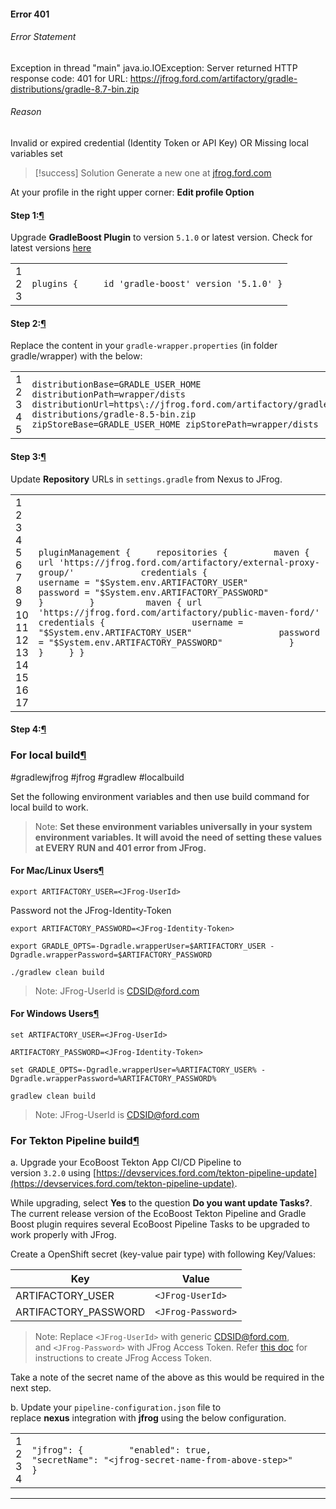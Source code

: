 
#### Error 401
###### Error Statement
Exception in thread "main" java.io.IOException: Server returned HTTP response code: 401 for URL: https://jfrog.ford.com/artifactory/gradle-distributions/gradle-8.7-bin.zip

###### Reason
Invalid or expired credential (Identity Token or API Key) 
OR
Missing local variables set

>[!success] Solution
>Generate a new one at [jfrog.ford.com](https://jfrog.ford.com/ui/user_profile)
>
At your profile in the right upper corner: 
**Edit profile Option**

#### Step 1:[¶](https://centralstation.ford.com/docs/default/component/gcpdevguides/EcoBoost_JFrog_Migration/#step-1 "Permanent link")

Upgrade **GradleBoost Plugin** to version `5.1.0` or latest version. Check for latest versions [here](https://github.ford.com/DevEnablement/gradle-boost-plugin/releases)

|   |   |
|---|---|
|1<br>2<br>3|`plugins {     id 'gradle-boost' version '5.1.0' }`|

#### Step 2:[¶](https://centralstation.ford.com/docs/default/component/gcpdevguides/EcoBoost_JFrog_Migration/#step-2 "Permanent link")

Replace the content in your `gradle-wrapper.properties` (in folder gradle/wrapper) with the below:

|   |   |
|---|---|
|1<br>2<br>3<br>4<br>5|`distributionBase=GRADLE_USER_HOME distributionPath=wrapper/dists distributionUrl=https\://jfrog.ford.com/artifactory/gradle-distributions/gradle-8.5-bin.zip zipStoreBase=GRADLE_USER_HOME zipStorePath=wrapper/dists`|

#### Step 3:[¶](https://centralstation.ford.com/docs/default/component/gcpdevguides/EcoBoost_JFrog_Migration/#step-3 "Permanent link")

Update **Repository** URLs in `settings.gradle` from Nexus to JFrog.

|   |   |
|---|---|
|1<br> 2<br> 3<br> 4<br> 5<br> 6<br> 7<br> 8<br> 9<br>10<br>11<br>12<br>13<br>14<br>15<br>16<br>17|`pluginManagement {     repositories {         maven { url 'https://jfrog.ford.com/artifactory/external-proxy-group/'             credentials {                 username = "$System.env.ARTIFACTORY_USER"                 password = "$System.env.ARTIFACTORY_PASSWORD"             }         }          maven { url 'https://jfrog.ford.com/artifactory/public-maven-ford/'             credentials {                 username = "$System.env.ARTIFACTORY_USER"                 password = "$System.env.ARTIFACTORY_PASSWORD"             }         }     } }`|

#### Step 4:[¶](https://centralstation.ford.com/docs/default/component/gcpdevguides/EcoBoost_JFrog_Migration/#step-4 "Permanent link")

### For local build[¶](https://centralstation.ford.com/docs/default/component/gcpdevguides/EcoBoost_JFrog_Migration/#for-local-build "Permanent link")
#gradlewjfrog #jfrog #gradlew #localbuild

Set the following environment variables and then use build command for local build to work.

> Note: **Set these environment variables universally in your system environment variables. It will avoid the need of setting these values at EVERY RUN and 401 error from JFrog.**

#### For Mac/Linux Users[¶](https://centralstation.ford.com/docs/default/component/gcpdevguides/EcoBoost_JFrog_Migration/#for-maclinux-users "Permanent link")

```
export ARTIFACTORY_USER=<JFrog-UserId>
```

Password not the JFrog-Identity-Token
```
export ARTIFACTORY_PASSWORD=<JFrog-Identity-Token>
```

```
export GRADLE_OPTS=-Dgradle.wrapperUser=$ARTIFACTORY_USER -Dgradle.wrapperPassword=$ARTIFACTORY_PASSWORD
```

```
./gradlew clean build
```

> Note: JFrog-UserId is [CDSID@ford.com](mailto:CDSID@ford.com)

#### For Windows Users[¶](https://centralstation.ford.com/docs/default/component/gcpdevguides/EcoBoost_JFrog_Migration/#for-windows-users "Permanent link")

```
set ARTIFACTORY_USER=<JFrog-UserId>
```

```
ARTIFACTORY_PASSWORD=<JFrog-Identity-Token>
```

```
set GRADLE_OPTS=-Dgradle.wrapperUser=%ARTIFACTORY_USER% -Dgradle.wrapperPassword=%ARTIFACTORY_PASSWORD%
```

```
gradlew clean build
```

> Note: JFrog-UserId is [CDSID@ford.com](mailto:CDSID@ford.com)

### For Tekton Pipeline build[¶](https://centralstation.ford.com/docs/default/component/gcpdevguides/EcoBoost_JFrog_Migration/#for-tekton-pipeline-build "Permanent link")

a. Upgrade your EcoBoost Tekton App CI/CD Pipeline to version `3.2.0` using [https://devservices.ford.com/tekton-pipeline-update](https://devservices.ford.com/tekton-pipeline-update).

While upgrading, select **Yes** to the question **Do you want update Tasks?**. The current release version of the EcoBoost Tekton Pipeline and Gradle Boost plugin requires several EcoBoost Pipeline Tasks to be upgraded to work properly with JFrog.

Create a OpenShift secret (key-value pair type) with following Key/Values:

|Key|Value|
|---|---|
|ARTIFACTORY_USER|`<JFrog-UserId>`|
|ARTIFACTORY_PASSWORD|`<JFrog-Password>`|

> Note: Replace `<JFrog-UserId>` with generic [CDSID@ford.com](mailto:CDSID@ford.com), and `<JFrog-Password>` with JFrog Access Token. Refer [this doc](https://jfrog-guide.ford.com/ch0M/03-first-steps.html#creating-access-tokens) for instructions to create JFrog Access Token.

Take a note of the secret name of the above as this would be required in the next step.

b. Update your `pipeline-configuration.json` file to replace **nexus** integration with **jfrog** using the below configuration.

|   |   |
|---|---|
|1<br>2<br>3<br>4|`"jfrog": {         "enabled": true,         "secretName": "<jfrog-secret-name-from-above-step>"     }`|
***
